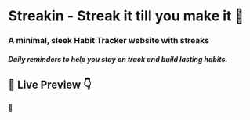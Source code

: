 # Streakin - Streak it till you make it 🌟

### A minimal, sleek Habit Tracker website with streaks
##### Daily reminders to help you stay on track and build lasting habits.
## 🔗 Live Preview 👇

🔴 
